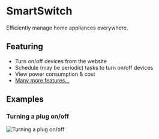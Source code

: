 # SmartSwitch

Efficiently manage home appliances everywhere.

## Featuring

- Turn on/off devices from the website
- Schedule (may be periodic) tasks to turn on/off devices
- View power consumption & cost
- [Many more features...](./projectSubmission/Book/Book.docx)

## Examples

### Turning a plug on/off

![Turning a plug on/off](./exampleGifs/turnExample.gif)
